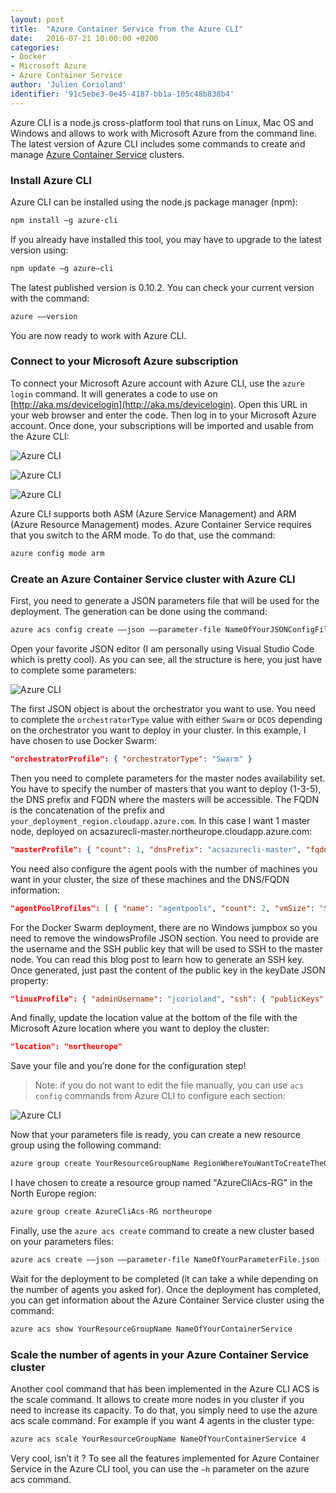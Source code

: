 ```yaml
---
layout: post
title:  "Azure Container Service from the Azure CLI"
date:   2016-07-21 10:00:00 +0200
categories: 
- Docker
- Microsoft Azure
- Azure Container Service
author: 'Julien Corioland'
identifier: '91c5ebe3-0e45-4187-bb1a-105c48b838b4'
---
```


Azure CLI is a node.js cross-platform tool that runs on Linux, Mac OS and Windows and allows to work with Microsoft Azure from the command line. The latest version of Azure CLI includes some commands to create and manage [Azure Container Service](https://azure.microsoft.com/en-us/services/container-service/) clusters.

<!--more-->

### Install Azure CLI

Azure CLI can be installed using the node.js package manager (npm):

```bash
npm install –g azure-cli
```

If you already have installed this tool, you may have to upgrade to the latest version using:

```bash
npm update –g azure–cli
```

The latest published version is 0.10.2. You can check your current version with the command:

```bash
azure ––version
```

You are now ready to work with Azure CLI.

### Connect to your Microsoft Azure subscription

To connect your Microsoft Azure account with Azure CLI, use the `azure login` command. It will generates a code to use on [http://aka.ms/devicelogin](http://aka.ms/devicelogin). Open this URL in your web browser and enter the code. Then log in to your Microsoft Azure account. Once done, your subscriptions will be imported and usable from the Azure CLI:

![Azure CLI](/images/msdn-archives/acs-from-azure-cli-01.png)

![Azure CLI](/images/msdn-archives/acs-from-azure-cli-02.png)

![Azure CLI](/images/msdn-archives/acs-from-azure-cli-03.png)

Azure CLI supports both ASM (Azure Service Management) and ARM (Azure Resource Management) modes. Azure Container Service requires that you switch to the ARM mode. To do that, use the command:

```bash
azure config mode arm
```

### Create an Azure Container Service cluster with Azure CLI

First, you need to generate a JSON parameters file that will be used for the deployment. The generation can be done using the command:

```bash
azure acs config create ––json ––parameter-file NameOfYourJSONConfigFile.json
```

Open your favorite JSON editor (I am personally using Visual Studio Code which is pretty cool). As you can see, all the structure is here, you just have to complete some parameters:

![Azure CLI](/images/msdn-archives/acs-from-azure-cli-04.png)

The first JSON object is about the orchestrator you want to use. You need to complete the `orchestratorType` value with either `Swarm` or `DCOS` depending on the orchestrator you want to deploy in your cluster. In this example, I have chosen to use Docker Swarm:

```json
"orchestratorProfile": { "orchestratorType": "Swarm" }
```

Then you need to complete parameters for the master nodes availability set. You have to specify the number of masters that you want to deploy (1-3-5), the DNS prefix and FQDN where the masters will be accessible. The FQDN is the concatenation of the prefix and `your_deployment_region.cloudapp.azure.com`. In this case I want 1 master node, deployed on acsazurecli-master.northeurope.cloudapp.azure.com:

```json
"masterProfile": { "count": 1, "dnsPrefix": "acsazurecli-master", "fqdn": "acsazurecli-master.northeurope.cloudapp.azure.com" }
```

You need also configure the agent pools with the number of machines you want in your cluster, the size of these machines and the DNS/FQDN information:

```json
"agentPoolProfiles": [ { "name": "agentpools", "count": 2, "vmSize": "Standard_A2", "dnsPrefix": "acsazurecli-agents", "fqdn": "acsazurecli-agents.northeurope.cloudapp.azure.com" } ]
```

For the Docker Swarm deployment, there are no Windows jumpbox so you need to remove the windowsProfile JSON section.
You need to provide are the username and the SSH public key that will be used to SSH to the master node. You can read this blog post to learn how to generate an SSH key. Once generated, just past the content of the public key in the keyDate JSON property:

```json
"linuxProfile": { "adminUsername": "jcorioland", "ssh": { "publicKeys": [ { "keyData": "ssh-rsa YOUR PUBLIC SSH PUBLIC KEY" } ] } }
```

And finally, update the location value at the bottom of the file with the Microsoft Azure location where you want to deploy the cluster:

```json
"location": "northeurope"
```

Save your file and you’re done for the configuration step!

> Note: if you do not want to edit the file manually, you can use `acs config` commands from Azure CLI to configure each section:

![Azure CLI](/images/msdn-archives/acs-from-azure-cli-05.png)

Now that your parameters file is ready, you can create a new resource group using the following command:

```bash
azure group create YourResourceGroupName RegionWhereYouWantToCreateTheGroup
```

I have chosen to create a resource group named "AzureCliAcs-RG" in the North Europe region:

```bash
azure group create AzureCliAcs-RG northeurope
```

Finally, use the `azure acs create` command to create a new cluster based on your parameters files:

```bash
azure acs create ––json ––parameter-file NameOfYourParameterFile.json --resource-group YourResourceGroupName --name NameOfYourContainerService
```

Wait for the deployment to be completed (it can take a while depending on the number of agents you asked for).
Once the deployment has completed, you can get information about the Azure Container Service cluster using the command:

```bash
azure acs show YourResourceGroupName NameOfYourContainerService
```

### Scale the number of agents in your Azure Container Service cluster

Another cool command that has been implemented in the Azure CLI ACS is the scale command. It allows to create more nodes in you cluster if you need to increase its capacity. To do that, you simply need to use the azure acs scale command. For example if you want 4 agents in the cluster type:

```bash
azure acs scale YourResourceGroupName NameOfYourContainerService 4
```

Very cool, isn’t it ? To see all the features implemented for Azure Container Service in the Azure CLI tool, you can use the `–h` parameter on the azure acs command.